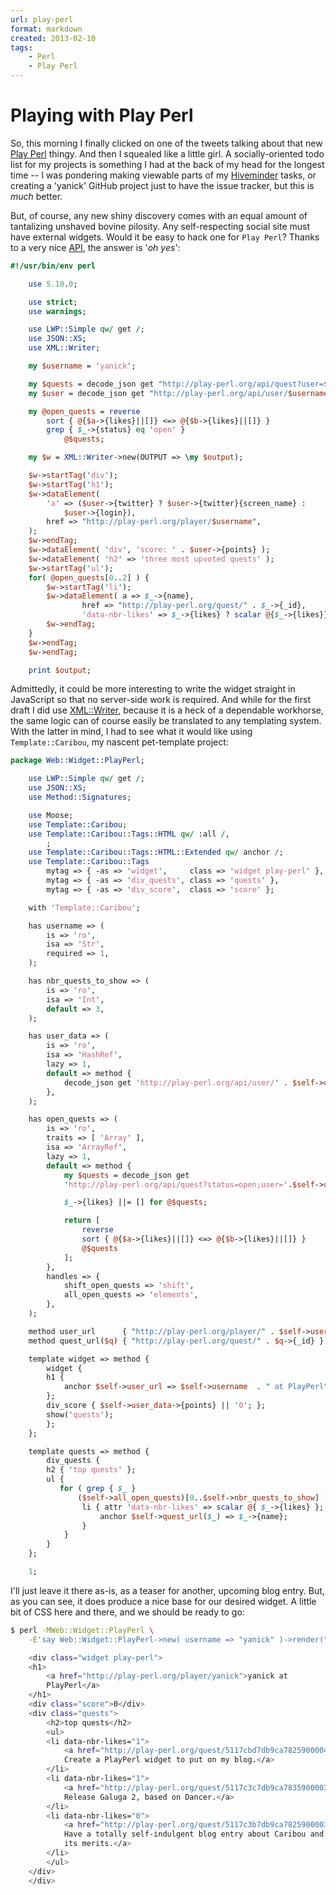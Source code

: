```yaml
---
url: play-perl
format: markdown
created: 2013-02-10
tags:
    - Perl
    - Play Perl
---
```


# Playing with Play Perl

So, this morning I finally clicked on one of the tweets talking about that 
new [Play Perl](http://play-perl.org/) thingy. And then I squealed like a
little girl. A 
socially-oriented todo list for my projects is something I had at the back of
my head for the longest time -- I was pondering making viewable parts of my 
[Hiveminder](http://hiveminder.com) tasks, or creating a 
'yanick' GitHub project just to have the
issue tracker, but this is *much* better.

But, of course, any new shiny discovery comes with an equal amount of
tantalizing unshaved bovine pilosity. Any self-respecting social site must
have external widgets. Would it be easy to hack one for `Play Perl`? Thanks to
a very nice [API](https://github.com/berekuk/play-perl/blob/master/app/api.txt), 
the answer is '*oh yes*':

```perl
#!/usr/bin/env perl 

    use 5.10.0;

    use strict;
    use warnings;

    use LWP::Simple qw/ get /;
    use JSON::XS;
    use XML::Writer;

    my $username = 'yanick';

    my $quests = decode_json get "http://play-perl.org/api/quest?user=$username" ;
    my $user = decode_json get "http://play-perl.org/api/user/$username";

    my @open_quests = reverse 
        sort { @{$a->{likes}||[]} <=> @{$b->{likes}||[]} }
        grep { $_->{status} eq 'open' } 
            @$quests;

    my $w = XML::Writer->new(OUTPUT => \my $output);

    $w->startTag('div');
    $w->startTag('h1');
    $w->dataElement( 
        'a' => ($user->{twitter} ? $user->{twitter}{screen_name} :
            $user->{login}),
        href => "http://play-perl.org/player/$username",
    );
    $w->endTag;
    $w->dataElement( 'div', 'score: ' . $user->{points} );
    $w->dataElement( 'h2' => 'three most upvoted quests' );
    $w->startTag('ul');
    for( @open_quests[0..2] ) {
        $w->startTag('li');
        $w->dataElement( a => $_->{name},
                href => "http://play-perl.org/quest/" . $_->{_id},
                'data-nbr-likes' => $_->{likes} ? scalar @{$_->{likes}} : 0 );
        $w->endTag;
    }
    $w->endTag;
    $w->endTag;

    print $output;
```

Admittedly, it could be more interesting to write the widget straight in
JavaScript so that no server-side work is required.  And while for the first draft I 
did use [XML::Writer](cpan), because it is a heck of a dependable
workhorse, the same logic can of course easily be translated to any
templating system.  With the latter in mind, I had to see what it would like using
`Template::Caribou`, my nascent pet-template project: 

```perl
package Web::Widget::PlayPerl;

    use LWP::Simple qw/ get /;
    use JSON::XS;
    use Method::Signatures;

    use Moose;
    use Template::Caribou;
    use Template::Caribou::Tags::HTML qw/ :all /,
        ;
    use Template::Caribou::Tags::HTML::Extended qw/ anchor /;
    use Template::Caribou::Tags
        mytag => { -as => 'widget',     class => 'widget play-perl' },
        mytag => { -as => 'div_quests', class => 'quests' },
        mytag => { -as => 'div_score',  class => 'score' };

    with 'Template::Caribou';

    has username => (
        is => 'ro',
        isa => 'Str',
        required => 1,
    );

    has nbr_quests_to_show => (
        is => 'ro',
        isa => 'Int',
        default => 3,
    );

    has user_data => (
        is => 'ro',
        isa => 'HashRef',
        lazy => 1,
        default => method {
            decode_json get 'http://play-perl.org/api/user/' . $self->username;
        },
    );

    has open_quests => (
        is => 'ro',
        traits => [ 'Array' ],
        isa => 'ArrayRef',
        lazy => 1,
        default => method {
            my $quests = decode_json get
            'http://play-perl.org/api/quest?status=open;user='.$self->username;

            $_->{likes} ||= [] for @$quests;

            return [
                reverse 
                sort { @{$a->{likes}||[]} <=> @{$b->{likes}||[]} }
                @$quests
            ];
        },
        handles => {
            shift_open_quests => 'shift',
            all_open_quests => 'elements',
        },
    );

    method user_url      { "http://play-perl.org/player/" . $self->username }
    method quest_url($q) { "http://play-perl.org/quest/" . $q->{_id} }

    template widget => method {
        widget { 
        h1 { 
            anchor $self->user_url => $self->username  . " at PlayPerl";
        }; 
        div_score { $self->user_data->{points} || '0'; };
        show('quests');
        };
    };

    template quests => method {
        div_quests {
        h2 { 'top quests' };
        ul {
           for ( grep { $_ }
               ($self->all_open_quests)[0..$self->nbr_quests_to_show] ) {
                li { attr 'data-nbr-likes' => scalar @{ $_->{likes} };
                    anchor $self->quest_url($_) => $_->{name};
                } 
            }
        }
    };

    1;
```


I'll just leave it there as-is, as a teaser for another, upcoming blog entry. 
But, as you can see, it does produce a nice base for our desired widget. A
little bit of CSS here and there, and we should be ready to go:

```bash
$ perl -MWeb::Widget::PlayPerl \
    -E'say Web::Widget::PlayPerl->new( username => "yanick" )->render("widget")'

    <div class="widget play-perl">
    <h1>
        <a href="http://play-perl.org/player/yanick">yanick at
        PlayPerl</a>
    </h1>
    <div class="score">0</div>
    <div class="quests">
        <h2>top quests</h2>
        <ul>
        <li data-nbr-likes="1">
            <a href="http://play-perl.org/quest/5117cbd7db9ca78259000048">
            Create a PlayPerl widget to put on my blog.</a>
        </li>
        <li data-nbr-likes="1">
            <a href="http://play-perl.org/quest/5117c3c7db9ca78359000031">
            Release Galuga 2, based on Dancer.</a>
        </li>
        <li data-nbr-likes="0">
            <a href="http://play-perl.org/quest/5117c3b7db9ca7825900003e">
            Have a totally self-indulgent blog entry about Caribou and
            its merits.</a>
        </li>
        </ul>
    </div>
    </div>

```
